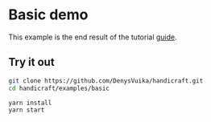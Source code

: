 # Basic demo

This example is the end result of the tutorial [guide](https://denysvuika.github.io/handicraft/guides/basic-tutorial).

## Try it out

```bash
git clone https://github.com/DenysVuika/handicraft.git
cd handicraft/examples/basic

yarn install
yarn start
```
